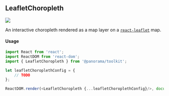 ## LeafletChoropleth

<img src='https://cloud.githubusercontent.com/assets/1127259/11770148/7447819c-a1ac-11e5-8e39-7a89049d6e27.png'>

An interactive choropleth rendered as a map layer on a [`react-leaflet`](https://github.com/PaulLeCam/react-leaflet) map.

#### Usage
```js
import React from 'react';
import ReactDOM from 'react-dom';
import { LeafletChoropleth } from '@panorama/toolkit';

let leafletChoroplethConfig = {
	// TODO
};

ReactDOM.render(<LeafletChoropleth {...leafletChoroplethConfig}/>, document.body);
```
